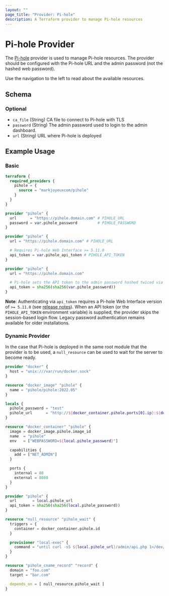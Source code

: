 ```yaml
---
layout: ""
page_title: "Provider: Pi-hole"
description: A Terraform provider to manage Pi-hole resources
---
```


# Pi-hole Provider

The [Pi-hole](https://pi-hole.net) provider is used to manage Pi-hole resources. The provider should be configured with the Pi-hole URL and the admin password (not the hashed web password).

Use the navigation to the left to read about the available resources.

<!-- schema generated by tfplugindocs -->
## Schema

### Optional

- `ca_file` (String) CA file to connect to Pi-hole with TLS
- `password` (String) The admin password used to login to the admin dashboard.
- `url` (String) URL where Pi-hole is deployed

## Example Usage

### Basic

```terraform
terraform {
  required_providers {
    pihole = {
      source = "markjoyeuxcom/pihole"
    }
  }
}

provider "pihole" {
  url      = "https://pihole.domain.com" # PIHOLE_URL
  password = var.pihole_password         # PIHOLE_PASSWORD
}

provider "pihole" {
  url = "https://pihole.domain.com" # PIHOLE_URL

  # Requires Pi-hole Web Interface >= 5.11.0
  api_token = var.pihole_api_token # PIHOLE_API_TOKEN
}

provider "pihole" {
  url = "https://pihole.domain.com"

  # Pi-hole sets the API token to the admin password hashed twiced via SHA-256
  api_token = sha256(sha256(var.pihole_password))
}
```

**Note**: Authenticating via `api_token` requires a Pi-hole Web Interface version of `>= 5.11.0` (see [release notes](https://github.com/pi-hole/AdminLTE/releases/tag/v5.11)). When an API token (or the `PIHOLE_API_TOKEN` environment variable) is supplied, the provider skips the session-based login flow. Legacy password authentication remains available for older installations.

### Dynamic Provider

In the case that Pi-hole is deployed in the same root module that the provider is to be used, a `null_resource` can be used to wait for the server to become ready.

```terraform
provider "docker" {
  host = "unix:///var/run/docker.sock"
}

resource "docker_image" "pihole" {
  name = "pihole/pihole:2022.05"
}

locals {
  pihole_password = "test"
  pihole_url      = "http://${docker_container.pihole.ports[0].ip}:${docker_container.pihole.ports[0].external}"
}

resource "docker_container" "pihole" {
  image = docker_image.pihole.image_id
  name  = "pihole"
  env   = ["WEBPASSWORD=${local.pihole_password}"]

  capabilities {
    add = ["NET_ADMIN"]
  }

  ports {
    internal = 80
    external = 8080
  }
}

provider "pihole" {
  url       = local.pihole_url
  api_token = sha256(sha256(local.pihole_password))
}

resource "null_resource" "pihole_wait" {
  triggers = {
    container = docker_container.pihole.id
  }

  provisioner "local-exec" {
    command = "until curl -sS ${local.pihole_url}/admin/api.php 1>/dev/null ; do echo waiting for Pi-hole API && sleep 1 ; done"
  }
}

resource "pihole_cname_record" "record" {
  domain = "foo.com"
  target = "bar.com"

  depends_on = [ null_resource.pihole_wait ]
}
```
